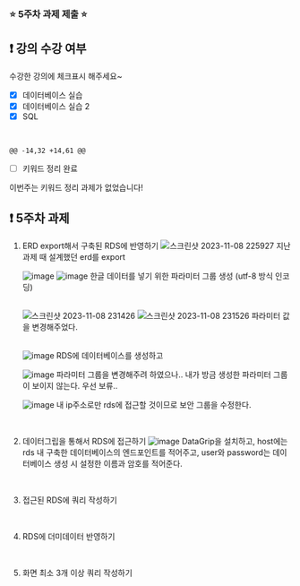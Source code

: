 ### ⭐️ 5주차 과제 제출 ⭐️

## ❗️ 강의 수강 여부
수강한 강의에 체크표시 해주세요~

- [x] 데이터베이스 실습
- [x] 데이터베이스 실습 2
- [x] SQL

<br>

	@@ -14,32 +14,61 @@

- [ ] 키워드 정리 완료

이번주는 키워드 정리 과제가 없었습니다!
<br>

## ❗️ 5주차 과제
1. ERD export해서 구축된 RDS에 반영하기
   ![스크린샷 2023-11-08 225927](https://github.com/sso0711/2023-Server-Study/assets/74605283/2b9c60c3-3ec4-4d0c-b4a6-3d59fa42bc9a)
   지난 과제 때 설계했던 erd를 export



   ![image](https://github.com/sso0711/2023-Server-Study/assets/74605283/48563b54-b806-4ec6-9487-4da0265736aa)
   ![image](https://github.com/sso0711/2023-Server-Study/assets/74605283/dd109ac2-0986-4c7d-8224-e352a2bd3ec0)
   한글 데이터를 넣기 위한 파라미터 그룹 생성 (utf-8 방식 인코딩)
   <br>
   <br>

   ![스크린샷 2023-11-08 231426](https://github.com/sso0711/2023-Server-Study/assets/74605283/3f3faa6e-9552-446c-9e4a-df088b8e12dc)
   ![스크린샷 2023-11-08 231526](https://github.com/sso0711/2023-Server-Study/assets/74605283/15200b71-dc1c-45b7-bd3a-10c9d9045a7f)
   파라미터 값을 변경해주었다.
   <br>
   <br>

   ![image](https://github.com/sso0711/2023-Server-Study/assets/74605283/4ae71d86-8d6f-4ebc-a09e-b15a01291d48)
   RDS에 데이터베이스를 생성하고

   ![image](https://github.com/sso0711/2023-Server-Study/assets/74605283/3928974d-5c1c-4888-b4cb-4b8c1b473503)
   파라미터 그룹을 변경해주려 하였으나.. 내가 방금 생성한 파라미터 그룹이 보이지 않는다.
   우선 보류..

   ![image](https://github.com/sso0711/2023-Server-Study/assets/74605283/1467e6a1-84b5-4afc-a540-630dca377125)
   내 ip주소로만 rds에 접근할 것이므로 보안 그룹을 수정한다.




<br/>

2. 데이터그립을 통해서 RDS에 접근하기
   ![image](https://github.com/sso0711/2023-Server-Study/assets/74605283/887bbdab-20ac-4c7e-8b00-556e1e77d8da)
   DataGrip을 설치하고,
   host에는 rds 내 구축한 데이터베이스의 엔드포인트를 적어주고, user와 password는 데이터베이스 생성 시 설정한 이름과 암호를 적어준다.

<br/>

3. 접근된 RDS에 쿼리 작성하기


<br/>

4. RDS에 더미데이터 반영하기


<br/>

5. 화면 최소 3개 이상 쿼리 작성하기


<br/>
	









